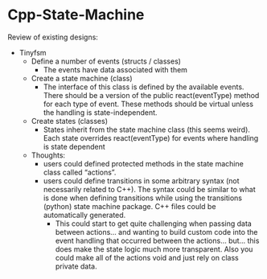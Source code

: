 # Cpp-State-Machine

Review of existing designs:
- Tinyfsm
  - Define a number of events (structs / classes)
    - The events have data associated with them
  - Create a state machine (class)
    - The interface of this class is defined by the available events. There should be a version of the public react(eventType) method for each type of event. These methods should be virtual unless the handling is state-independent.
  - Create states (classes)
    - States inherit from the state machine class (this seems weird). Each state overrides react(eventType) for events where handling is state dependent
  - Thoughts:
    - users could defined protected methods in the state machine class called “actions”.
    - users could define transitions in some arbitrary syntax (not necessarily related to C++). The syntax could be similar to what is done when defining transitions while using the transitions (python) state machine package. C++ files could be automatically generated.
      - This could start to get quite challenging when passing data between actions… and wanting to build custom code into the event handling that occurred between the actions… but… this does make the state logic much more transparent. Also you could make all of the actions void and just rely on class private data.
